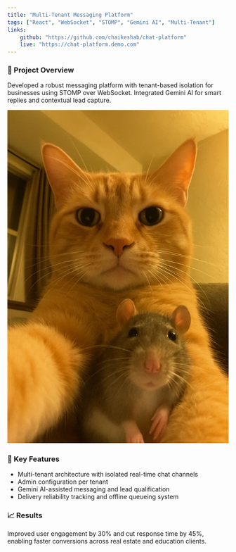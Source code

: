 ```yaml
---
title: "Multi-Tenant Messaging Platform"
tags: ["React", "WebSocket", "STOMP", "Gemini AI", "Multi-Tenant"]
links:
    github: "https://github.com/chaikeshab/chat-platform"
    live: "https://chat-platform.demo.com"
---
```


### 🧠 Project Overview

Developed a robust messaging platform with tenant-based isolation for businesses using STOMP over WebSocket. Integrated Gemini AI for smart replies and contextual lead capture.

![A starry night sky.](../../assets/test.webp)

### 🔧 Key Features

- Multi-tenant architecture with isolated real-time chat channels
- Admin configuration per tenant
- Gemini AI-assisted messaging and lead qualification
- Delivery reliability tracking and offline queueing system

### 📈 Results

Improved user engagement by 30% and cut response time by 45%, enabling faster conversions across real estate and education clients.
